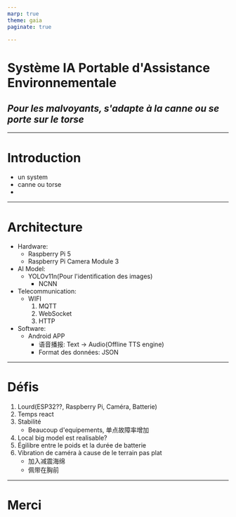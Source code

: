 ```yaml
---
marp: true
theme: gaia
paginate: true

---
```


# Système IA Portable d'Assistance Environnementale
## <!---fit---> *Pour les malvoyants, s'adapte à la canne ou se porte sur le torse*
---

# Introduction

- un system
- canne ou torse
- 
---

# Architecture

- Hardware:
  - Raspberry Pi 5
  - Raspberry Pi Camera Module 3
- AI Model:
  - YOLOv11n(Pour l'identification des images)
    - NCNN
- Telecommunication:
  - WIFI
    1. MQTT
    2. WebSocket
    3. HTTP
- Software:
  - Android APP
    - 语音播报: Text -> Audio(Offline TTS engine)
    - Format des données: JSON

---

# Défis
1. Lourd(ESP32??, Raspberry Pi, Caméra, Batterie)
2. Temps react
3. Stabilité
   - Beaucoup d'equipements, 单点故障率增加
4. Local big model est realisable?
5. Égilibre entre le poids et la durée de batterie
6. Vibration de caméra à cause de le terrain pas plat
   - 加入减震海绵
   - 佩带在胸前

---
# Merci
